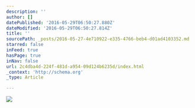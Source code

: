 ```yaml
---
description: ''
author: []
datePublished: '2016-05-29T06:50:27.880Z'
dateModified: '2016-05-29T06:50:27.814Z'
title: ''
sourcePath: _posts/2016-05-27-4e710922-e335-4766-beb4-d01ad4103352.md
starred: false
inFeed: true
hasPage: true
inNav: false
url: 2c4dba4d-224f-481d-a954-09d124b6235d/index.html
_context: 'http://schema.org'
_type: Article

---
```

![](https://the-grid-user-content.s3-us-west-2.amazonaws.com/23e8ad7b-4bc2-449c-9a43-a697ac532026.jpg)
